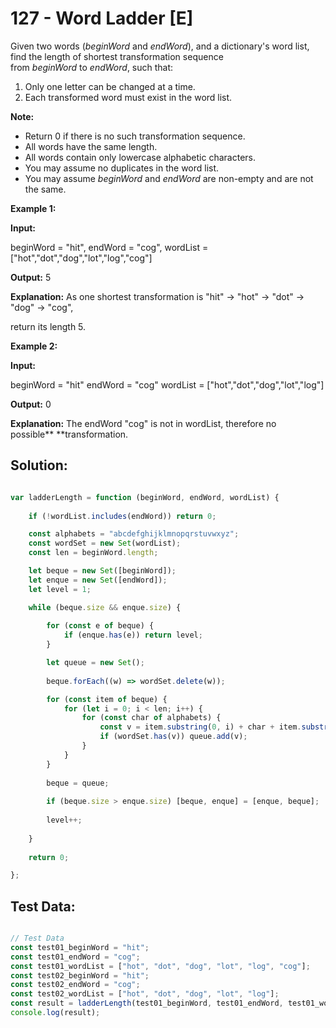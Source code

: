 # **127 - Word Ladder [E]**

Given two words (*beginWord* and *endWord*), and a dictionary's word list, find
the length of shortest transformation sequence from *beginWord* to *endWord*,
such that:

1.  Only one letter can be changed at a time.
2.  Each transformed word must exist in the word list.

**Note:**

-   Return 0 if there is no such transformation sequence.
-   All words have the same length.
-   All words contain only lowercase alphabetic characters.
-   You may assume no duplicates in the word list.
-   You may assume *beginWord* and *endWord* are non-empty and are not the same.

**Example 1:**

**Input:**

beginWord = "hit",
endWord = "cog",
wordList = ["hot","dot","dog","lot","log","cog"]

**Output:** 5

**Explanation:** As one shortest transformation is "hit" -\> "hot" -\> "dot" -\> "dog" -\> "cog",

return its length 5.

**Example 2:**

**Input:**

beginWord = "hit"
endWord = "cog"
wordList = ["hot","dot","dog","lot","log"]

**Output:** 0

**Explanation:** The endWord "cog" is not in wordList, therefore no
possible** **transformation.

## **Solution:**

```JavaScript

var ladderLength = function (beginWord, endWord, wordList) {
  
    if (!wordList.includes(endWord)) return 0;

    const alphabets = "abcdefghijklmnopqrstuvwxyz";
    const wordSet = new Set(wordList);
    const len = beginWord.length;

    let beque = new Set([beginWord]);
    let enque = new Set([endWord]);
    let level = 1;

    while (beque.size && enque.size) {
    
        for (const e of beque) {
            if (enque.has(e)) return level;
        }

        let queue = new Set();
        
        beque.forEach((w) => wordSet.delete(w));

        for (const item of beque) {
            for (let i = 0; i < len; i++) {
                for (const char of alphabets) {
                    const v = item.substring(0, i) + char + item.substring(i + 1);
                    if (wordSet.has(v)) queue.add(v);
                }
            }
        }
        
        beque = queue;
        
        if (beque.size > enque.size) [beque, enque] = [enque, beque];
        
        level++;
  
    }
  
    return 0;

};

```


## **Test Data:**

```JavaScript

// Test Data
const test01_beginWord = "hit";
const test01_endWord = "cog";
const test01_wordList = ["hot", "dot", "dog", "lot", "log", "cog"];
const test02_beginWord = "hit";
const test02_endWord = "cog";
const test02_wordList = ["hot", "dot", "dog", "lot", "log"];
const result = ladderLength(test01_beginWord, test01_endWord, test01_wordList);
console.log(result);

```
